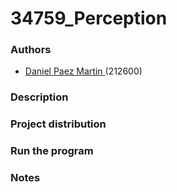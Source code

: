 # 34759_Perception 

### Authors

* [Daniel Paez Martin ](https://github.com/DanielPM98) (212600)

### Description


### Project distribution


### Run the program


### Notes
